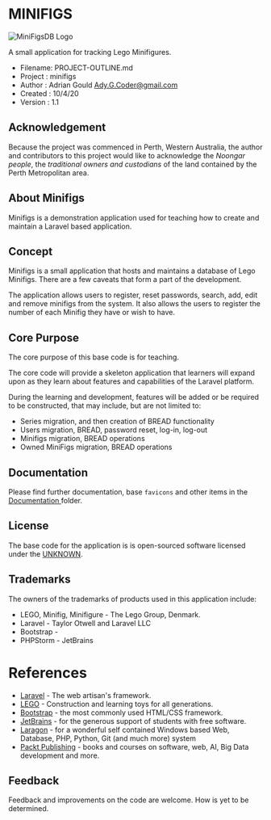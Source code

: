 # MINIFIGS

![MiniFigsDB Logo](https://github.com/AdyGCode/MiniFigs/Documentation/Favicons/MinifigDB-Dev-03.svg "Minifigs Database App Logo")

A small application for tracking Lego Minifigures.

- Filename: PROJECT-OUTLINE.md
- Project : minifigs
- Author  : Adrian Gould <Ady.G.Coder@gmail.com>
- Created : 10/4/20
- Version : 1.1

## Acknowledgement 

Because the project was commenced in Perth, Western Australia, the author and contributors 
to this project would like to acknowledge the *Noongar  people*, the *traditional owners 
and custodians* of the land contained by the Perth Metropolitan area. 

## About Minifigs

Minifigs is a demonstration application used for teaching how to create and maintain a 
Laravel based application. 

## Concept

Minifigs is a small application that hosts and maintains a database of Lego Minifigs. 
There are a few caveats that form a part of the development.

The application allows users to register, reset passwords, search, add, edit and remove
 minifigs from the system. It also allows the users to register the number of each Minifig
 they have or  wish to have. 

## Core Purpose

The core purpose of this base code is for teaching. 

The core code will provide a skeleton application that learners will expand upon as they
 learn about features and capabilities of the Laravel platform.

During the learning and development, features will be added or be required to be constructed, 
that may include, but are not limited to:
 
* Series migration, and then creation of BREAD functionality
* Users migration, BREAD, password reset, log-in, log-out
* Minifigs migration, BREAD operations
* Owned MiniFigs migration, BREAD operations
 

## Documentation

Please find further documentation, base `favicons` and other items in the [Documentation
](Documentation) folder.


## License

The base code for the application is is open-sourced software licensed under
 the [UNKNOWN](https://SOME.LOCATION).

## Trademarks

The owners of the trademarks of products used in this application include:

* LEGO, Minifig, Minifigure - The Lego Group, Denmark.
* Laravel - Taylor Otwell and Laravel LLC
* Bootstrap - 
* PHPStorm - JetBrains
 

# References

* [Laravel](https://laravel.com) - The web artisan's framework.
* [LEGO](https://lego.com) - Construction and learning toys for all generations.
* [Bootstrap](https://getbootstrap.com) - the most commonly used HTML/CSS framework.
* [JetBrains](https://jetbrains.com) - for the generous support of students with free
 software.
* [Laragon](https://laragon.org) - for a wonderful self contained Windows based Web, 
 Database, PHP, Python, Git (and much more) system
* [Packt Publishing](http://packtpub.com) - books and courses on software, web, AI, Big 
 Data development and more.

## Feedback

Feedback and improvements on the code are welcome. How is yet to be determined.
